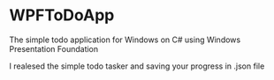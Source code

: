 # WPFToDoApp
The simple todo application for Windows on C# using Windows Presentation Foundation

I realesed the simple todo tasker and saving your progress in .json file
